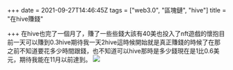 +++
date = 2021-09-27T14:46:45Z
tags = ["web3.0", "區塊鏈", "hive"]
title = "在hive賺錢"

+++
在hive也完了一個月了，賺了一些些錢大該有40美也投入了nft遊戲的懷抱目前一天可以賺到0.3hive期待我一天2hive這時候開始就是真正賺錢的時候了在那之前不知道要花多少時間跟錢，也不知道可以hive那時是多少錢現在是1比0.6美元，期待我能在11月以前達到。
![](https://images.pexels.com/photos/3483098/pexels-photo-3483098.jpeg?auto=compress&cs=tinysrgb&dpr=2&h=650&w=940)